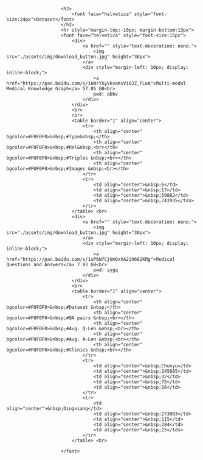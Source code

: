                        <h2>
                            <font face="helvetica" style="font-size:24px">Dataset</font>
                        </h2>
                        <hr style="margin-top:-10px; margin-bottom:13px">
                        <font face="helvetica" style="font-size:15px">
                            <div>
                                <a href="" style="text-decoration: none;">
                                    <img src="./assets/img/download_button.jpg" height="30px">
                                </a>
                                <div style="margin-left: 10px; display: inline-block;">
                                    <a href="https://pan.baidu.com/s/16WrYXyVkvaKvVi6JZ_PLoA">Multi-modal Medical Knowledge Graph</a> 57.05 GB<br>
                                    pwd: qbbv
                                </div>
                            </div>
                            <br>
                            <br>
                            <table border="1" align="center">
                                <tr>
                                    <th align="center" bgcolor=#F0F0F0>&nbsp;#Type&nbsp;</th>
                                    <th align="center" bgcolor=#F0F0F0>&nbsp;#Rel&nbsp;<br></th>
                                    <th align="center" bgcolor=#F0F0F0>&nbsp;#Triples &nbsp;<br></th>
                                    <th align="center" bgcolor=#F0F0F0>&nbsp;#Images &nbsp;<br></th>
                                </tr>
                                <tr>
                                    <td align="center">&nbsp;6</td>
                                    <td align="center">&nbsp;17</td>
                                    <td align="center">&nbsp;59882</td>
                                    <td align="center">&nbsp;741935</tds>
                                </tr>
                            </table> <br>
                            <div>
                                <a href="" style="text-decoration: none;">
                                    <img src="./assets/img/download_button.jpg" height="30px">
                                </a>
                                <div style="margin-left: 10px; display: inline-block;">
                                    <a href="https://pan.baidu.com/s/1xP6NfCjUmOxhA2i9682KMg">Medical Questions and Answers</a> 7.93 GB<br>
                                    pwd: sygq
                                </div>
                            </div>
                            <br>
                            <table border="1" align="center">
                                <tr>
                                    <th align="center" bgcolor=#F0F0F0>&nbsp;#Dataset &nbsp;</th>
                                    <th align="center" bgcolor=#F0F0F0>&nbsp;#QA pairs &nbsp;<br></th>
                                    <th align="center" bgcolor=#F0F0F0>&nbsp;#Avg. Q-Len &nbsp;<br></th>
                                    <th align="center" bgcolor=#F0F0F0>&nbsp;#Avg. A-Len &nbsp;<br></th>
                                    <th align="center" bgcolor=#F0F0F0>&nbsp;#Clinics &nbsp;<br></th>
                                </tr>
                                <tr>
                                    <td align="center">&nbsp;Chunyu</td>
                                    <td align="center">&nbsp;245085</td>
                                    <td align="center">&nbsp;32</td>
                                    <td align="center">&nbsp;75</td>
                                    <td align="center">&nbsp;16</td>
                                </tr>
                                <tr>
                                    <td align="center">&nbsp;Dingxiang</td>
                                    <td align="center">&nbsp;273003</td>
                                    <td align="center">&nbsp;115</td>
                                    <td align="center">&nbsp;284</td>
                                    <td align="center">&nbsp;25</tds>
                                </tr>
                            </table> <br>

                        </font>
